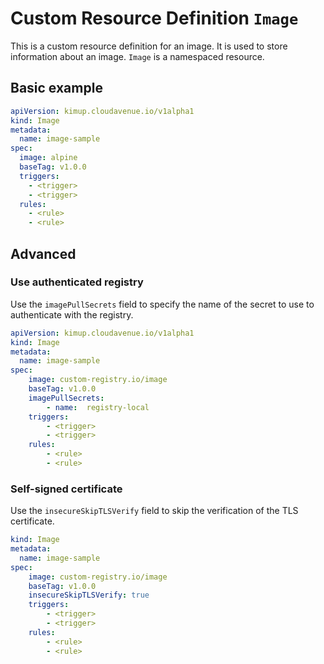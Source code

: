 # Custom Resource Definition `Image`

This is a custom resource definition for an image. It is used to store information about an image.
`Image` is a namespaced resource.

## Basic example

```yaml
apiVersion: kimup.cloudavenue.io/v1alpha1
kind: Image
metadata:
  name: image-sample
spec:
  image: alpine
  baseTag: v1.0.0
  triggers:
    - <trigger>
    - <trigger>
  rules:
    - <rule>
    - <rule>
```

## Advanced

### Use authenticated registry

Use the `imagePullSecrets` field to specify the name of the secret to use to authenticate with the registry.

```yaml
apiVersion: kimup.cloudavenue.io/v1alpha1
kind: Image
metadata:
  name: image-sample
spec:
    image: custom-registry.io/image
    baseTag: v1.0.0
    imagePullSecrets:
        - name:  registry-local
    triggers:
        - <trigger>
        - <trigger>
    rules:
        - <rule>
        - <rule>
```

### Self-signed certificate

Use the `insecureSkipTLSVerify` field to skip the verification of the TLS certificate.

```yaml
kind: Image
metadata:
  name: image-sample
spec:
    image: custom-registry.io/image
    baseTag: v1.0.0
    insecureSkipTLSVerify: true
    triggers:
        - <trigger>
        - <trigger>
    rules:
        - <rule>
        - <rule>
```
